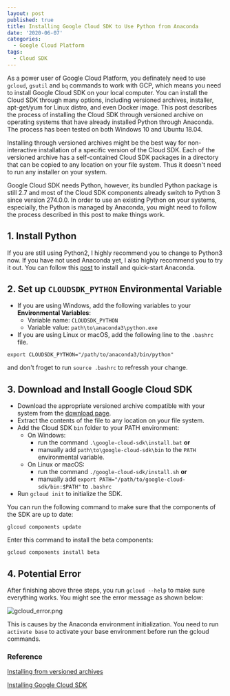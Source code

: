 ```yaml
---
layout: post
published: true
title: Installing Google Cloud SDK to Use Python from Anaconda
date: '2020-06-07'
categories:
  - Google Cloud Platform
tags:
  - Cloud SDK
---
```



As a power user of Google Cloud Platform, you definately need to use `gcloud`, `gsutil` and `bq` commands to work with GCP, which means you need to install Google Cloud SDK on your local computer. You can install the Cloud SDK through many options, including versioned archives, installer, apt-get/yum for Linux distro, and even Docker image. This post describes the process of installing the Cloud SDK through versioned archive on operating systems that have already installed Python through Anaconda. The process has been tested on both Windows 10 and Ubuntu 18.04.
<!--more-->

Installing through versioned archives might be the best way for non-interactive installation of a specific version of the Cloud SDK. Each of the versioned archive has a self-contained Cloud SDK packages in a directory that can be copied to any location on your file system. Thus it doesn't need to run any installer on your system.

Google Cloud SDK needs Python, however, its bundled Python package is still 2.7 and most of the Cloud SDK components already switch to Python 3 since version 274.0.0. In order to use an existing Python on your systems, especially, the Python is managed by Anaconda, you might need to follow the process described in this post to make things work.

## 1. Install Python

If you are still using Python2, I highly recommend you to change to Python3 now. If you have not used Anaconda yet, I also highly recommend you to try it out. You can follow this [post](http://leifengblog.net/blog/installing-and-managing-python-and-packages-with-anaconda/) to install and quick-start Anaconda.

## 2. Set up `CLOUDSDK_PYTHON` Environmental Variable

- If you are using Windows, add the following  variables to your **Environmental Variables**:
    - Variable name: `CLOUDSDK_PYTHON`
    - Variable value: `path\to\anaconda3\python.exe`
- If you are using Linux or macOS, add the following line to the `.bashrc` file.

```
export CLOUDSDK_PYTHON="/path/to/anaconda3/bin/python"
```

and don't froget to run `source .bashrc` to refressh your change.

## 3. Download and Install Google Cloud SDK

- Download the appropriate versioned archive compatible with your system from the [download page](https://cloud.google.com/sdk/docs/downloads-versioned-archives).
- Extract the contents of the file to any location on your file system.
- Add the Cloud SDK `bin` folder to your PATH environment:
    - On Windows:
        - run the command `.\google-cloud-sdk\install.bat` **or**
        - manually add `path\to\google-cloud-sdk\bin` to the `PATH` environmental variable.
    - On Linux or macOS:
        - run the command `./google-cloud-sdk/install.sh` **or**
        - manually add `export PATH="/path/to/google-cloud-sdk/bin:$PATH"` to `.bashrc`
- Run `gcloud init` to initialize the SDK.

You can run the following command to make sure that the components of the SDK are up to date:
```
glcoud components update
```

Enter this command to install the beta components:
```
gcloud components install beta
```

## 4. Potential Error

After finishing above three steps, you run `gcloud --help` to make sure everything works. You might see the error message as shown below:

![gcloud_error.png]({{site.baseurl}}/img/post/gcloud_error.png)


This is causes by the Anaconda environment initialization. You need to run `activate base` to activate your base environment before run the gcloud commands.


### Reference

[Installing from versioned archives](https://cloud.google.com/sdk/docs/downloads-versioned-archives)

[Installing Google Cloud SDK](https://cloud.google.com/sdk/install)
